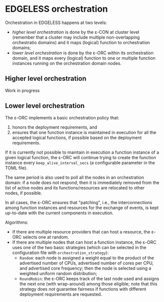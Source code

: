 # EDGELESS orchestration

Orchestration in EDGELESS happens at two levels:

- _higher level orchestration_ is done by the ε-CON at cluster level (remember
  that a cluster may include multiple non-overlapping orchestratio domains)
  and it maps (logical) function to orchestration domains;
- _lower level orchestration_ is done by the ε-ORC within its orchestration
  domain, and it maps every (logical) function to one or multiple function
  instances running on the orchestration domain nodes.

## Higher level orchestration

Work in progress

## Lower level orchestration

The ε-ORC implements a basic orchestration policy that:

1) honors the deployment requirements, and
2) ensures that one function instance is maintained in execution for all the
   accepted logical functions, if possible based on the deployment requirements.

If it is currently not possible to maintain in execution a function instance of
a given logical function, the ε-ORC will continue trying to create the
function instance every `keep_alive_interval_secs` (a configurable parameter
in the TOML file).

The same period is also used to poll all the nodes in an orchestration domain:
if a node does not respond, then it is immediately removed from the list of
active nodes and its functions/resources are relocated to other nodes, if
possible.

In all cases, the ε-ORC ensures that "patching", i.e., the interconnections
among function instances and resources for the exchange of events, is kept
up-to-date with the current components in execution.

Algorithms:

- If there are multiple resource providers that can host a resource,
  the ε-ORC selects one at random.
- If there are multiple nodes that can host a function instance, the ε-ORC
  uses one of the two basic strategies (which can be selected in the
  configuration file with `orchestration_strategy`):
  - `Random`: each node is assigned a weight equal to the product of the
  advertised number of CPUs, advertised number of cores per CPU, and
  advertised core frequency; then the node is selected using a weighted
  uniform random distribution;
  - `RoundRobin`: the ε-ORC keeps track of the last node used and
  assigns the next one (with wrap-around) among those eligible; note that
  this strategy does _not_ guarantee fairness if functions with different
  deployment requirements are requested.